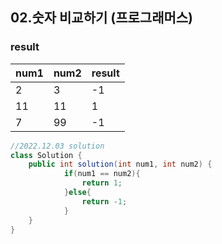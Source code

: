 ## 02.숫자 비교하기 (프로그래머스)

### result  
  
|num1|num2|result|
|------|---|---|
|2|3|-1|
|11|11|1|
|7|99|-1|

```java
//2022.12.03 solution
class Solution {
    public int solution(int num1, int num2) {
            if(num1 == num2){
                return 1;
            }else{
                return -1;
            }
    }
}
```
